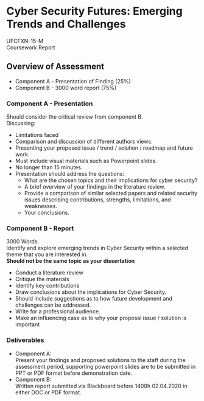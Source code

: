 # Cyber Security Futures: Emerging Trends and Challenges  
UFCFXN-15-M  
Coursework Report  
  
## Overview of Assessment  
* Component A - Presentation of Finding (25%)  
* Component B - 3000 word report (75%)  

### Component A - Presentation  
Should consider the critical review from component B.  
Discussing:
* Limitations faced
* Comparison and discussion of different authors views.  
* Presenting your proposed issue / trend / solution / roadmap and future work.  
* Must include visual materials such as Powerpoint slides.  
* No longer than 15 minutes.  
* Presentation should address the questions:  
  * What are the chosen topics and their implications for cyber security?
  * A brief overview of your findings in the literature review.
  * Provide a comparison of similar selected papers and related security issues
describing contributions, strengths, limitations, and weaknesses.  
  * Your conclusions.  

### Component B - Report  
3000 Words.  
Identify and explore emerging trends in Cyber Security within a selected theme
that you are interested in.  
**Should not be the same topic as your dissertation**  
* Conduct a literature review
* Critique the materials  
* Identify key contributions  
* Draw conclusions about the implications for Cyber Security.  
* Should include suggestions as to how future development and challenges can be
addressed.  
* Write for a professional audience.  
* Make an influencing case as to why your proposal issue / solution is important  
  
### Deliverables  
* Component A:  
   Present your findings and proposed solutions to the staff during the
assessment period, supporting powerpoint slides are to be submitted in PPT or
PDF format before demonstration date.  
* Component B:  
Written report submitted via Blackboard before 1400h 02.04.2020 in either
DOC or PDF format.  

